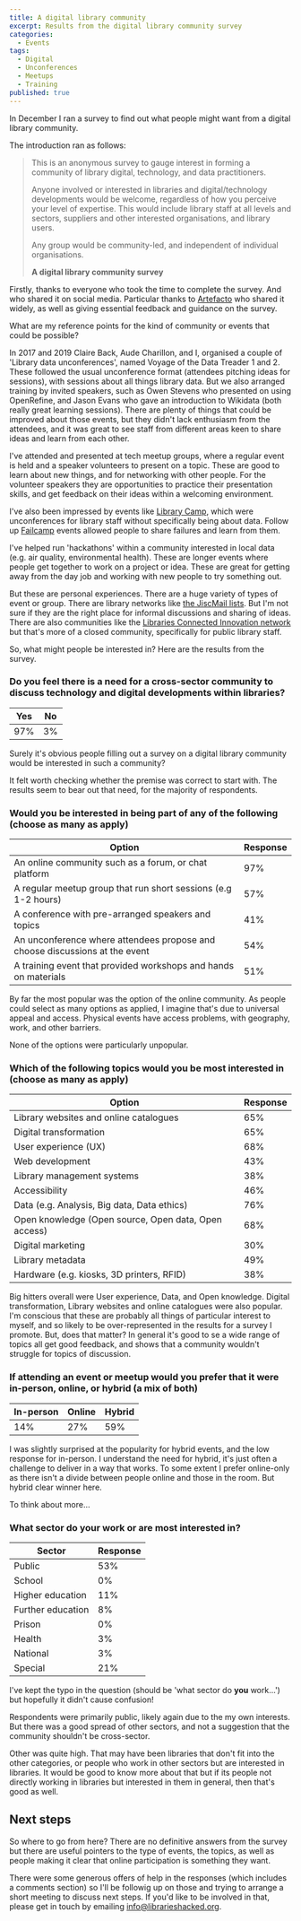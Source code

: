 ```yaml
---
title: A digital library community
excerpt: Results from the digital library community survey
categories:
  - Events
tags:
  - Digital
  - Unconferences
  - Meetups
  - Training
published: true
---
```


In December I ran a survey to find out what people might want from a digital library community.

The introduction ran as follows:

> This is an anonymous survey to gauge interest in forming a community of library digital, technology, and data practitioners.
>
> Anyone involved or interested in libraries and digital/technology developments would be welcome, regardless of how you perceive your level of expertise. This would include library staff at all levels and sectors, suppliers and other interested organisations, and library users.
>
> Any group would be community-led, and independent of individual organisations.
>
> **A digital library community survey**

Firstly, thanks to everyone who took the time to complete the survey. And who shared it on social media. Particular thanks to [Artefacto](https://www.artefacto.org.uk) who shared it widely, as well as giving essential feedback and guidance on the survey.

What are my reference points for the kind of community or events that could be possible?

In 2017 and 2019 Claire Back, Aude Charillon, and I, organised a couple of 'Library data unconferences', named Voyage of the Data Treader 1 and 2. These followed the usual unconference format (attendees pitching ideas for sessions), with sessions about all things library data. But we also arranged training by invited speakers, such as Owen Stevens who presented on using OpenRefine, and Jason Evans who gave an introduction to Wikidata (both really great learning sessions). There are plenty of things that could be improved about those events, but they didn't lack enthusiasm from the attendees, and it was great to see staff from different areas keen to share ideas and learn from each other.

I've attended and presented at tech meetup groups, where a regular event is held and a speaker volunteers to present on a topic. These are good to learn about new things, and for networking with other people. For the volunteer speakers they are opportunities to practice their presentation skills, and get feedback on their ideas within a welcoming environment.

I've also been impressed by events like [Library Camp](http://www.librarycamp.co.uk/), which were unconferences for library staff without specifically being about data. Follow up [Failcamp](https://www.artefacto.org.uk/failcamp-librarycamp-and-the-power-of-unconferences/) events allowed people to share failures and learn from them.

I've helped run 'hackathons' within a community interested in local data (e.g. air quality, environmental health). These are longer events where people get together to work on a project or idea. These are great for getting away from the day job and working with new people to try something out.

But these are personal experiences. There are a huge variety of types of event or group. There are library networks like [the JiscMail lists](https://www.jiscmail.ac.uk/mailinglists/a-z/index.html). But I'm not sure if they are the right place for informal discussions and sharing of ideas. There are also communities like the [Libraries Connected Innovation network](https://www.librariesconnected.org.uk/training-and-events/innovation-gathering-2023) but that's more of a closed community, specifically for public library staff.

So, what might people be interested in? Here are the results from the survey.

### Do you feel there is a need for a cross-sector community to discuss technology and digital developments within libraries?

<div>
  <canvas id="canNeed"></canvas>
</div>

| Yes | No  |
| --- | --- |
| 97% | 3%  |

Surely it's obvious people filling out a survey on a digital library community would be interested in such a community?

It felt worth checking whether the premise was correct to start with. The results seem to bear out that need, for the majority of respondents.

### Would you be interested in being part of any of the following (choose as many as apply)

| Option                                                                      | Response |
| --------------------------------------------------------------------------- | -------- |
| An online community such as a forum, or chat platform                       | 97%      |
| A regular meetup group that run short sessions (e.g 1-2 hours)              | 57%      |
| A conference with pre-arranged speakers and topics                          | 41%      |
| An unconference where attendees propose and choose discussions at the event | 54%      |
| A training event that provided workshops and hands on materials             | 51%      |

By far the most popular was the option of the online community. As people could select as many options as applied, I imagine that's due to universal appeal and access. Physical events have access problems, with geography, work, and other barriers.

None of the options were particularly unpopular.

### Which of the following topics would you be most interested in (choose as many as apply)

| Option                                               | Response |
| ---------------------------------------------------- | -------- |
| Library websites and online catalogues               | 65%      |
| Digital transformation                               | 65%      |
| User experience (UX)                                 | 68%      |
| Web development                                      | 43%      |
| Library management systems                           | 38%      |
| Accessibility                                        | 46%      |
| Data (e.g. Analysis, Big data, Data ethics)          | 76%      |
| Open knowledge (Open source, Open data, Open access) | 68%      |
| Digital marketing                                    | 30%      |
| Library metadata                                     | 49%      |
| Hardware (e.g. kiosks, 3D printers, RFID)            | 38%      |

Big hitters overall were User experience, Data, and Open knowledge. Digital transformation, Library websites and online catalogues were also popular. I'm conscious that these are probably all things of particular interest to myself, and so likely to be over-represented in the results for a survey I promote. But, does that matter? In general it's good to se a wide range of topics all get good feedback, and shows that a community wouldn't struggle for topics of discussion.

### If attending an event or meetup would you prefer that it were in-person, online, or hybrid (a mix of both)

| In-person | Online | Hybrid |
| --------- | ------ | ------ |
| 14%       | 27%    | 59%    |

I was slightly surprised at the popularity for hybrid events, and the low response for in-person. I understand the need for hybrid, it's just often a challenge to deliver in a way that works. To some extent I prefer online-only as there isn't a divide between people online and those in the room. But hybrid clear winner here.

To think about more...

### What sector do your work or are most interested in?

| Sector            | Response |
| ----------------- | -------- |
| Public            | 53%      |
| School            | 0%       |
| Higher education  | 11%      |
| Further education | 8%       |
| Prison            | 0%       |
| Health            | 3%       |
| National          | 3%       |
| Special           | 21%      |

I've kept the typo in the question (should be 'what sector do **you** work...') but hopefully it didn't cause confusion!

Respondents were primarily public, likely again due to the my own interests. But there was a good spread of other sectors, and not a suggestion that the community shouldn't be cross-sector.

Other was quite high. That may have been libraries that don't fit into the other categories, or people who work in other sectors but are interested in libraries. It would be good to know more about that but if its people not directly working in libraries but interested in them in general, then that's good as well.

## Next steps

So where to go from here? There are no definitive answers from the survey but there are useful pointers to the type of events, the topics, as well as people making it clear that online participation is something they want.

There were some generous offers of help in the responses (which includes a comments section) so I'll be followig up on those and trying to arrange a short meeting to discuss next steps. If you'd like to be involved in that, please get in touch by emailing [info@librarieshacked.org](mailto:info@librarieshacked.org).

